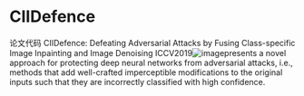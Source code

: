 # CIIDefence
论文代码
CIIDefence: Defeating Adversarial Attacks by Fusing Class-specific Image Inpainting and Image Denoising
ICCV2019![image](https://github.com/mmmency/CIIDefence/assets/104192439/d9dfd546-c9cc-49fd-9932-e2bbe614a60b)presents a novel approach for protecting deep neural networks from adversarial attacks, i.e., methods that add well-crafted imperceptible modifications to the original inputs such that they are incorrectly classified with high confidence. 


